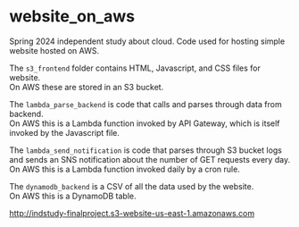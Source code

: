 # website_on_aws
Spring 2024 independent study about cloud. Code used for hosting simple website hosted on AWS.

The `s3_frontend` folder contains HTML, Javascript, and CSS files for website. <br>
On AWS these are stored in an S3 bucket.

The `lambda_parse_backend` is code that calls and parses through data from backend. <br>
On AWS this is a Lambda function invoked by API Gateway, which is itself invoked by the Javascript file.

The `lambda_send_notification` is code that parses through S3 bucket logs and sends an SNS notification about the number of GET requests every day. <br>
On AWS this is a Lambda function invoked daily by a cron rule.

The `dynamodb_backend` is a CSV of all the data used by the website. <br>
On AWS this is a DynamoDB table.

http://indstudy-finalproject.s3-website-us-east-1.amazonaws.com
